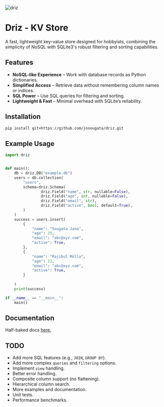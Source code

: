 ![driz](https://github.com/user-attachments/assets/75f99420-b480-4199-987d-8542e6236507)
# Driz - KV Store
A fast, lightweight key-value store designed for hobbyists, combining the simplicity of NoSQL with SQLite3's robust filtering and sorting capabilities.
## Features
- **NoSQL-like Experience** – Work with database records as Python dictionaries.
- **Simplified Access** – Retrieve data without remembering column names or indices.
- **SQL Power** – Use SQL queries for filtering and sorting.
- **Lightweight & Fast** – Minimal overhead with SQLite’s reliability.

## Installation
```sh
pip install git+https://github.com/jnsougata/driz.git
```

## Example Usage

```python
import driz


def main():
    db = driz.DB("example.db")
    users = db.collection(
        "users",
        schema=driz.Schema(
                driz.Field("name", str, nullable=False),
                driz.Field("age", int, nullable=False),
                driz.Field("email", str),
                driz.Field("active", bool, default=True),
        )
    )
    success = users.insert(
        {
            "name": "Sougata Jana",
            "age": 25,
            "email": "abc@xyz.com",
            "active": True,
        },
        {
            "name": "Rajibul Molla",
            "age": 22,
            "email": "abc@xyz.com",
            "active": True,
        }
        
    )
    print(success)

if __name__ == "__main__":
    main()
```

## Documentation
Half-baked docs [here.](https://driz.readthedocs.io/en/latest/)

## TODO
- Add more SQL features (e.g., `JOIN`, `GROUP BY`).
- Add more complex `queries` and `filtering` options.
- Implement `view` handling.
- Better error handling.
- Composite column support (no flattening).
- Hierarchical column search.
- More examples and documentation.
- Unit tests.
- Performance benchmarks.
